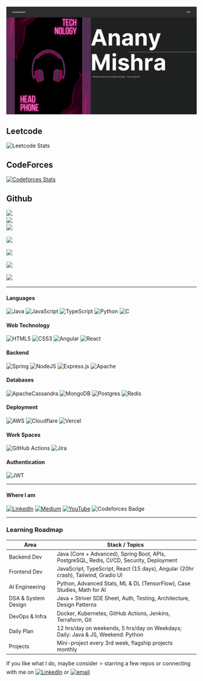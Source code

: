 

<p align="center">
  <img src="assests/image.png" alt="Anany Mishra">
</p>

## Leetcode 

![Leetcode Stats](https://leetcard.jacoblin.cool/ananymishradev?ext=heatmap)

## CodeForces

[![Codeforces Stats](https://codeforces-readme-stats.vercel.app/api/card?username=ananymishradev)](https://codeforces.com/profile/ananymishradev)

## Github
  
![](https://github-readme-stats.vercel.app/api?username=ananymishradev&theme=dark&hide_border=false&include_all_commits=true&count_private=true)<br/>
![](https://nirzak-streak-stats.vercel.app/?user=ananymishradev&theme=dark&hide_border=false)<br/>
![](https://github-readme-stats.vercel.app/api/top-langs/?username=ananymishradev&theme=dark&hide_border=false&include_all_commits=true&count_private=true&layout=compact)

![](https://github-profile-trophy.vercel.app/?username=ananymishradev&theme=radical&no-frame=false&no-bg=false&margin-w=4)

![](https://quotes-github-readme.vercel.app/api?type=horizontal&theme=radical)

![](https://github-contributor-stats.vercel.app/api?username=ananymishradev&limit=5&theme=dark&combine_all_yearly_contributions=true)

[![](https://visitcount.itsvg.in/api?id=ananymishradev&icon=0&color=0)](https://visitcount.itsvg.in)

---

#### Languages 
![Java](https://img.shields.io/badge/java-%23ED8B00.svg?style=for-the-badge&logo=openjdk&logoColor=white) 
![JavaScript](https://img.shields.io/badge/javascript-%23323330.svg?style=for-the-badge&logo=javascript&logoColor=%23F7DF1E) 
![TypeScript](https://img.shields.io/badge/typescript-%23007ACC.svg?style=for-the-badge&logo=typescript&logoColor=white) 
![Python](https://img.shields.io/badge/python-3670A0?style=for-the-badge&logo=python&logoColor=ffdd54) 
![C](https://img.shields.io/badge/c-%2300599C.svg?style=for-the-badge&logo=c&logoColor=white) 

#### Web Technology

![HTML5](https://img.shields.io/badge/html5-%23E34F26.svg?style=for-the-badge&logo=html5&logoColor=white) 
![CSS3](https://img.shields.io/badge/css3-%231572B6.svg?style=for-the-badge&logo=css3&logoColor=white) 
![Angular](https://img.shields.io/badge/angular-%23DD0031.svg?style=for-the-badge&logo=angular&logoColor=white) 
![React](https://img.shields.io/badge/react-%2320232a.svg?style=for-the-badge&logo=react&logoColor=%2361DAFB) 


#### Backend

![Spring](https://img.shields.io/badge/spring-%236DB33F.svg?style=for-the-badge&logo=spring&logoColor=white) 
![NodeJS](https://img.shields.io/badge/node.js-6DA55F?style=for-the-badge&logo=node.js&logoColor=white) 
![Express.js](https://img.shields.io/badge/express.js-%23404d59.svg?style=for-the-badge&logo=express&logoColor=%2361DAFB) 
![Apache](https://img.shields.io/badge/apache-%23D42029.svg?style=for-the-badge&logo=apache&logoColor=white) 

#### Databases

![ApacheCassandra](https://img.shields.io/badge/cassandra-%231287B1.svg?style=for-the-badge&logo=apache-cassandra&logoColor=white) 
![MongoDB](https://img.shields.io/badge/MongoDB-%234ea94b.svg?style=for-the-badge&logo=mongodb&logoColor=white) 
![Postgres](https://img.shields.io/badge/postgres-%23316192.svg?style=for-the-badge&logo=postgresql&logoColor=white) 
![Redis](https://img.shields.io/badge/redis-%23DD0031.svg?style=for-the-badge&logo=redis&logoColor=white) 

#### Deployment 

![AWS](https://img.shields.io/badge/AWS-%23FF9900.svg?style=for-the-badge&logo=amazon-aws&logoColor=white) 
![Cloudflare](https://img.shields.io/badge/Cloudflare-F38020?style=for-the-badge&logo=Cloudflare&logoColor=white) 
![Vercel](https://img.shields.io/badge/vercel-%23000000.svg?style=for-the-badge&logo=vercel&logoColor=white) 


#### Work Spaces

![GitHub Actions](https://img.shields.io/badge/github%20actions-%232671E5.svg?style=for-the-badge&logo=githubactions&logoColor=white) 
![Jira](https://img.shields.io/badge/jira-%230A0FFF.svg?style=for-the-badge&logo=jira&logoColor=white)

#### Authentication

![JWT](https://img.shields.io/badge/JWT-black?style=for-the-badge&logo=JSON%20web%20tokens) 


---

#### Where I am 
[![LinkedIn](https://img.shields.io/badge/LinkedIn-%230077B5.svg?logo=linkedin&logoColor=white)](https://linkedin.com/in/ananymishradev)
[![Medium](https://img.shields.io/badge/Medium-12100E?logo=medium&logoColor=white)](https://medium.com/@ananymishradev) 
[![YouTube](https://img.shields.io/badge/YouTube-%23FF0000.svg?logo=YouTube&logoColor=white)](https://youtube.com/@ananymishradev) 
![Codeforces Badge](https://codeforces-readme-stats.vercel.app/api/badge?username=ananymishradev)

---

### Learning Roadmap
| Area                     | Stack / Topics                                                                                      |
|--------------------------|-----------------------------------------------------------------------------------------------------|
| Backend Dev           | Java (Core + Advanced), Spring Boot, APIs, PostgreSQL, Redis, CI/CD, Security, Deployment           |
| Frontend Dev          | JavaScript, TypeScript, React (15 days), Angular (20hr crash), Tailwind, Gradio UI                  |
| AI Engineering        | Python, Advanced Stats, ML & DL (TensorFlow), Case Studies, Math for AI                             |
| DSA & System Design   | Java + Striver SDE Sheet, Auth, Testing, Architecture, Design Patterns                              |
| DevOps & Infra        | Docker, Kubernetes, GitHub Actions, Jenkins, Terraform, Git                                        |
| Daily Plan            | 12 hrs/day on weekends, 5 hrs/day on Weekdays; Daily: Java &  JS, Weekend: Python               |
| Projects              | Mini-project every 3rd week, flagship projects monthly                                              |



If you like what I do, maybe consider ⭐ starring a few repos or connecting with me on [![LinkedIn](https://img.shields.io/badge/LinkedIn-%230077B5.svg?logo=linkedin&logoColor=white)](https://linkedin.com/in/ananymishradev)  or [![email](https://img.shields.io/badge/Email-D14836?logo=gmail&logoColor=white)](mailto:anany.mishra.real@gmail.com) 

